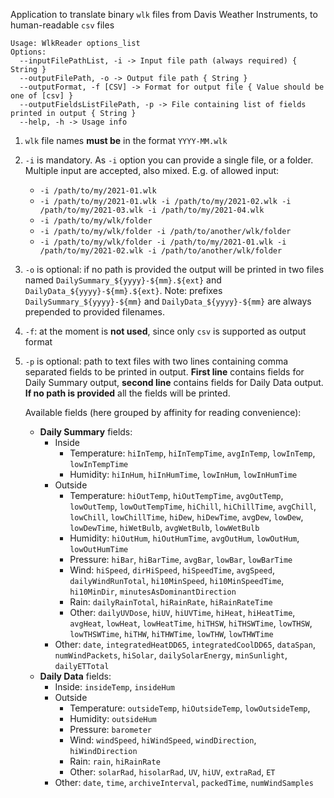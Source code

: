 Application to translate binary `wlk` files from Davis Weather Instruments, to human-readable `csv` files

```
Usage: WlkReader options_list
Options:
  --inputFilePathList, -i -> Input file path (always required) { String }
  --outputFilePath, -o -> Output file path { String }
  --outputFormat, -f [CSV] -> Format for output file { Value should be one of [csv] }
  --outputFieldsListFilePath, -p -> File containing list of fields printed in output { String }
  --help, -h -> Usage info
```

1. `wlk` file names **must be** in the format `YYYY-MM.wlk`
2. `-i` is mandatory. As `-i` option you can provide a single file, or a folder. Multiple input are accepted, also mixed. E.g. of allowed input:
    - `-i /path/to/my/2021-01.wlk`
    - `-i /path/to/my/2021-01.wlk -i /path/to/my/2021-02.wlk -i /path/to/my/2021-03.wlk -i /path/to/my/2021-04.wlk`
    - `-i /path/to/my/wlk/folder`
    - `-i /path/to/my/wlk/folder -i /path/to/another/wlk/folder`
    - `-i /path/to/my/wlk/folder -i /path/to/my/2021-01.wlk -i /path/to/my/2021-02.wlk -i /path/to/another/wlk/folder`
3. `-o` is optional: if no path is provided the output will be printed in two files named `DailySummary_${yyyy}-${mm}.${ext}` and `DailyData_${yyyy}-${mm}.${ext}`. Note: prefixes `DailySummary_${yyyy}-${mm}` and `DailyData_${yyyy}-${mm}` are always prepended to provided filenames.
4. `-f`: at the moment is **not used**, since only `csv` is supported as output format
5. `-p` is optional: path to text files with two lines containing comma separated fields to be printed in output. **First line** contains fields for Daily Summary output, **second line** contains fields for Daily Data output. **If no path is provided** all the fields will be printed.

   Available fields (here grouped by affinity for reading convenience):
   - **Daily Summary** fields:
      - Inside
        - Temperature: `hiInTemp`, `hiInTempTime`, `avgInTemp`, `lowInTemp`, `lowInTempTime`
        - Humidity: `hiInHum`, `hiInHumTime`, `lowInHum`, `lowInHumTime`
      - Outside
         - Temperature: `hiOutTemp`, `hiOutTempTime`, `avgOutTemp`, `lowOutTemp`, `lowOutTempTime`, `hiChill`, `hiChillTime`, `avgChill`, `lowChill`, `lowChillTime`, `hiDew`, `hiDewTime`, `avgDew`, `lowDew`, `lowDewTime`, `hiWetBulb`, `avgWetBulb`, `lowWetBulb`
         - Humidity: `hiOutHum`, `hiOutHumTime`, `avgOutHum`, `lowOutHum`, `lowOutHumTime`
         - Pressure: `hiBar`, `hiBarTime`, `avgBar`, `lowBar`, `lowBarTime`
         - Wind: `hiSpeed`, `dirHiSpeed`, `hiSpeedTime`, `avgSpeed`, `dailyWindRunTotal`, `hi10MinSpeed`, `hi10MinSpeedTime`, `hi10MinDir`, `minutesAsDominantDirection`
         - Rain: `dailyRainTotal`, `hiRainRate`, `hiRainRateTime`
         - Other: `dailyUVDose`, `hiUV`, `hiUVTime`, `hiHeat`, `hiHeatTime`, `avgHeat`, `lowHeat`, `lowHeatTime`, `hiTHSW`, `hiTHSWTime`, `lowTHSW`, `lowTHSWTime`, `hiTHW`, `hiTHWTime`, `lowTHW`, `lowTHWTime`
      - Other: `date`, `integratedHeatDD65`, `integratedCoolDD65`, `dataSpan`, `numWindPackets`, `hiSolar`, `dailySolarEnergy`, `minSunlight`, `dailyETTotal`
   - **Daily Data** fields:
      - Inside: `insideTemp`, `insideHum`
      - Outside
         - Temperature: `outsideTemp`, `hiOutsideTemp`, `lowOutsideTemp`,
         - Humidity: `outsideHum`
         - Pressure: `barometer`
         - Wind: `windSpeed`, `hiWindSpeed`, `windDirection`, `hiWindDirection`
         - Rain: `rain`, `hiRainRate`
         - Other: `solarRad`, `hisolarRad`, `UV`, `hiUV`, `extraRad`, `ET`
      - Other: `date`, `time`, `archiveInterval`, `packedTime`, `numWindSamples`